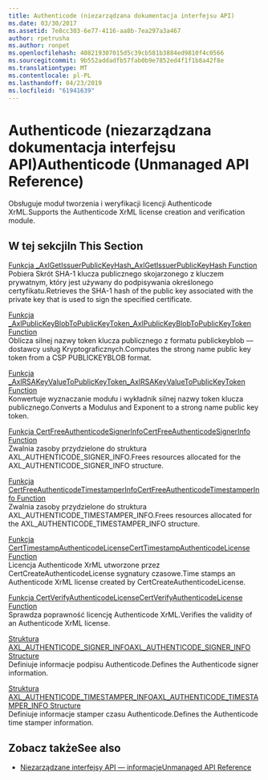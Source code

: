 ```yaml
---
title: Authenticode (niezarządzana dokumentacja interfejsu API)
ms.date: 03/30/2017
ms.assetid: 7e8cc303-6e77-4116-aa8b-7ea297a3a467
author: rpetrusha
ms.author: ronpet
ms.openlocfilehash: 408219307015d5c39cb581b3884ed9810f4c0566
ms.sourcegitcommit: 9b552addadfb57fab0b9e7852ed4f1f1b8a42f8e
ms.translationtype: MT
ms.contentlocale: pl-PL
ms.lasthandoff: 04/23/2019
ms.locfileid: "61941639"
---
```

# <a name="authenticode-unmanaged-api-reference"></a><span data-ttu-id="2518a-102">Authenticode (niezarządzana dokumentacja interfejsu API)</span><span class="sxs-lookup"><span data-stu-id="2518a-102">Authenticode (Unmanaged API Reference)</span></span>
<span data-ttu-id="2518a-103">Obsługuje moduł tworzenia i weryfikacji licencji Authenticode XrML.</span><span class="sxs-lookup"><span data-stu-id="2518a-103">Supports the Authenticode XrML license creation and verification module.</span></span>  
  
## <a name="in-this-section"></a><span data-ttu-id="2518a-104">W tej sekcji</span><span class="sxs-lookup"><span data-stu-id="2518a-104">In This Section</span></span>  
 [<span data-ttu-id="2518a-105">Funkcja _AxlGetIssuerPublicKeyHash</span><span class="sxs-lookup"><span data-stu-id="2518a-105">_AxlGetIssuerPublicKeyHash Function</span></span>](../../../../docs/framework/unmanaged-api/authenticode/axlgetissuerpublickeyhash-function.md)  
 <span data-ttu-id="2518a-106">Pobiera Skrót SHA-1 klucza publicznego skojarzonego z kluczem prywatnym, który jest używany do podpisywania określonego certyfikatu.</span><span class="sxs-lookup"><span data-stu-id="2518a-106">Retrieves the SHA-1 hash of the public key associated with the private key that is used to sign the specified certificate.</span></span>  
  
 [<span data-ttu-id="2518a-107">Funkcja _AxlPublicKeyBlobToPublicKeyToken</span><span class="sxs-lookup"><span data-stu-id="2518a-107">_AxlPublicKeyBlobToPublicKeyToken Function</span></span>](../../../../docs/framework/unmanaged-api/authenticode/axlpublickeyblobtopublickeytoken-function.md)  
 <span data-ttu-id="2518a-108">Oblicza silnej nazwy token klucza publicznego z formatu publickeyblob — dostawcy usług Kryptograficznych.</span><span class="sxs-lookup"><span data-stu-id="2518a-108">Computes the strong name public key token from a CSP PUBLICKEYBLOB format.</span></span>  
  
 [<span data-ttu-id="2518a-109">Funkcja _AxlRSAKeyValueToPublicKeyToken</span><span class="sxs-lookup"><span data-stu-id="2518a-109">_AxlRSAKeyValueToPublicKeyToken Function</span></span>](../../../../docs/framework/unmanaged-api/authenticode/axlrsakeyvaluetopublickeytoken-function.md)  
 <span data-ttu-id="2518a-110">Konwertuje wyznaczanie modułu i wykładnik silnej nazwy token klucza publicznego.</span><span class="sxs-lookup"><span data-stu-id="2518a-110">Converts a Modulus and Exponent to a strong name public key token.</span></span>  
  
 [<span data-ttu-id="2518a-111">Funkcja CertFreeAuthenticodeSignerInfo</span><span class="sxs-lookup"><span data-stu-id="2518a-111">CertFreeAuthenticodeSignerInfo Function</span></span>](../../../../docs/framework/unmanaged-api/authenticode/certfreeauthenticodesignerinfo-function.md)  
 <span data-ttu-id="2518a-112">Zwalnia zasoby przydzielone do struktura AXL_AUTHENTICODE_SIGNER_INFO.</span><span class="sxs-lookup"><span data-stu-id="2518a-112">Frees resources allocated for the AXL_AUTHENTICODE_SIGNER_INFO structure.</span></span>  
  
 [<span data-ttu-id="2518a-113">Funkcja CertFreeAuthenticodeTimestamperInfo</span><span class="sxs-lookup"><span data-stu-id="2518a-113">CertFreeAuthenticodeTimestamperInfo Function</span></span>](../../../../docs/framework/unmanaged-api/authenticode/certfreeauthenticodetimestamperinfo-function.md)  
 <span data-ttu-id="2518a-114">Zwalnia zasoby przydzielone do struktura AXL_AUTHENTICODE_TIMESTAMPER_INFO.</span><span class="sxs-lookup"><span data-stu-id="2518a-114">Frees resources allocated for the AXL_AUTHENTICODE_TIMESTAMPER_INFO structure.</span></span>  
  
 [<span data-ttu-id="2518a-115">Funkcja CertTimestampAuthenticodeLicense</span><span class="sxs-lookup"><span data-stu-id="2518a-115">CertTimestampAuthenticodeLicense Function</span></span>](../../../../docs/framework/unmanaged-api/authenticode/certtimestampauthenticodelicense-function.md)  
 <span data-ttu-id="2518a-116">Licencja Authenticode XrML utworzone przez CertCreateAuthenticodeLicense sygnatury czasowe.</span><span class="sxs-lookup"><span data-stu-id="2518a-116">Time stamps an Authenticode XrML license created by CertCreateAuthenticodeLicense.</span></span>  
  
 [<span data-ttu-id="2518a-117">Funkcja CertVerifyAuthenticodeLicense</span><span class="sxs-lookup"><span data-stu-id="2518a-117">CertVerifyAuthenticodeLicense Function</span></span>](../../../../docs/framework/unmanaged-api/authenticode/certverifyauthenticodelicense-function.md)  
 <span data-ttu-id="2518a-118">Sprawdza poprawność licencję Authenticode XrML.</span><span class="sxs-lookup"><span data-stu-id="2518a-118">Verifies the validity of an Authenticode XrML license.</span></span>  
  
 [<span data-ttu-id="2518a-119">Struktura AXL_AUTHENTICODE_SIGNER_INFO</span><span class="sxs-lookup"><span data-stu-id="2518a-119">AXL_AUTHENTICODE_SIGNER_INFO Structure</span></span>](../../../../docs/framework/unmanaged-api/authenticode/axl-authenticode-signer-info-structure.md)  
 <span data-ttu-id="2518a-120">Definiuje informacje podpisu Authenticode.</span><span class="sxs-lookup"><span data-stu-id="2518a-120">Defines the Authenticode signer information.</span></span>  
  
 [<span data-ttu-id="2518a-121">Struktura AXL_AUTHENTICODE_TIMESTAMPER_INFO</span><span class="sxs-lookup"><span data-stu-id="2518a-121">AXL_AUTHENTICODE_TIMESTAMPER_INFO Structure</span></span>](../../../../docs/framework/unmanaged-api/authenticode/axl-authenticode-timestamper-info-structure.md)  
 <span data-ttu-id="2518a-122">Definiuje informacje stamper czasu Authenticode.</span><span class="sxs-lookup"><span data-stu-id="2518a-122">Defines the Authenticode time stamper information.</span></span>  
  
## <a name="see-also"></a><span data-ttu-id="2518a-123">Zobacz także</span><span class="sxs-lookup"><span data-stu-id="2518a-123">See also</span></span>

- [<span data-ttu-id="2518a-124">Niezarządzane interfejsy API — informacje</span><span class="sxs-lookup"><span data-stu-id="2518a-124">Unmanaged API Reference</span></span>](../../../../docs/framework/unmanaged-api/index.md)
